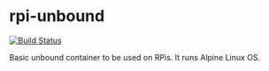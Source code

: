 # rpi-unbound
[![Build Status](https://travis-ci.org/beckonconn/rpi-alpine.svg?branch=master)](https://travis-ci.org/beckonconn/rpi-alpine)

Basic unbound container to be used on RPis. It runs Alpine Linux OS. 
